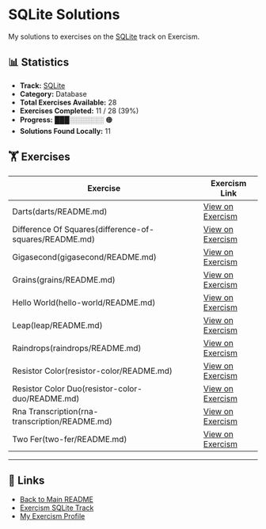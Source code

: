 # SQLite Solutions

My solutions to exercises on the [SQLite](https://exercism.org/tracks/sqlite) track on Exercism.

## 📊 Statistics

- **Track:** [SQLite](https://exercism.org/tracks/sqlite)
- **Category:** Database
- **Total Exercises Available:** 28
- **Exercises Completed:** 11 / 28 (39%)
- **Progress:** ███░░░░░░░ 🟠
- **Solutions Found Locally:** 11

## 🏋️ Exercises

| Exercise | Exercism Link |
|----------|---------------|
| Darts(darts/README.md) | [View on Exercism](https://exercism.org/tracks/sqlite/exercises/darts) |
| Difference Of Squares(difference-of-squares/README.md) | [View on Exercism](https://exercism.org/tracks/sqlite/exercises/difference-of-squares) |
| Gigasecond(gigasecond/README.md) | [View on Exercism](https://exercism.org/tracks/sqlite/exercises/gigasecond) |
| Grains(grains/README.md) | [View on Exercism](https://exercism.org/tracks/sqlite/exercises/grains) |
| Hello World(hello-world/README.md) | [View on Exercism](https://exercism.org/tracks/sqlite/exercises/hello-world) |
| Leap(leap/README.md) | [View on Exercism](https://exercism.org/tracks/sqlite/exercises/leap) |
| Raindrops(raindrops/README.md) | [View on Exercism](https://exercism.org/tracks/sqlite/exercises/raindrops) |
| Resistor Color(resistor-color/README.md) | [View on Exercism](https://exercism.org/tracks/sqlite/exercises/resistor-color) |
| Resistor Color Duo(resistor-color-duo/README.md) | [View on Exercism](https://exercism.org/tracks/sqlite/exercises/resistor-color-duo) |
| Rna Transcription(rna-transcription/README.md) | [View on Exercism](https://exercism.org/tracks/sqlite/exercises/rna-transcription) |
| Two Fer(two-fer/README.md) | [View on Exercism](https://exercism.org/tracks/sqlite/exercises/two-fer) |

---

## 🔗 Links

- [Back to Main README](../README.md)
- [Exercism SQLite Track](https://exercism.org/tracks/sqlite)
- [My Exercism Profile](https://exercism.org/profiles/princemuel)
